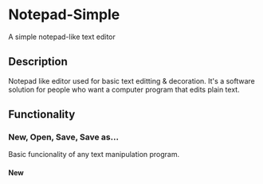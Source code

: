 # Notepad-Simple
A simple notepad-like text editor

## Description

Notepad like editor used for basic text editting & decoration. 
It's a software solution for people who want a computer program that edits plain text.

## Functionality

### New, Open, Save, Save as...

Basic funcionality of any text manipulation program.

#### New
